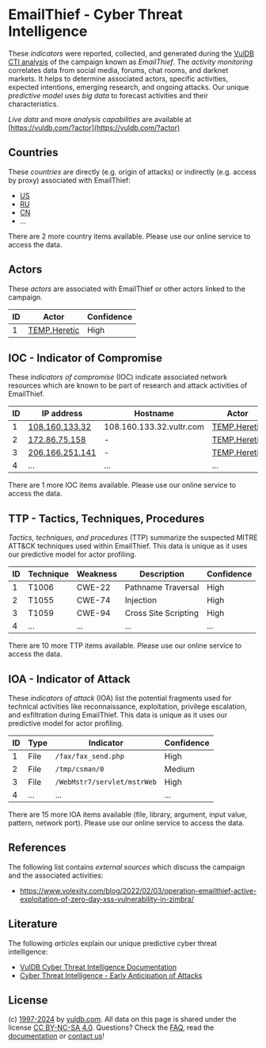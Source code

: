 # EmailThief - Cyber Threat Intelligence

These _indicators_ were reported, collected, and generated during the [VulDB CTI analysis](https://vuldb.com/?kb.cti) of the campaign known as _EmailThief_. The _activity monitoring_ correlates data from social media, forums, chat rooms, and darknet markets. It helps to determine associated actors, specific activities, expected intentions, emerging research, and ongoing attacks. Our unique _predictive model_ uses _big data_ to forecast activities and their characteristics.

_Live data_ and more _analysis capabilities_ are available at [https://vuldb.com/?actor](https://vuldb.com/?actor)

## Countries

These _countries_ are directly (e.g. origin of attacks) or indirectly (e.g. access by proxy) associated with EmailThief:

* [US](https://vuldb.com/?country.us)
* [RU](https://vuldb.com/?country.ru)
* [CN](https://vuldb.com/?country.cn)
* ...

There are 2 more country items available. Please use our online service to access the data.

## Actors

These _actors_ are associated with EmailThief or other actors linked to the campaign.

ID | Actor | Confidence
-- | ----- | ----------
1 | [TEMP.Heretic](https://vuldb.com/?actor.temp.heretic) | High

## IOC - Indicator of Compromise

These _indicators of compromise_ (IOC) indicate associated network resources which are known to be part of research and attack activities of EmailThief.

ID | IP address | Hostname | Actor | Confidence
-- | ---------- | -------- | ----- | ----------
1 | [108.160.133.32](https://vuldb.com/?ip.108.160.133.32) | 108.160.133.32.vultr.com | [TEMP.Heretic](https://vuldb.com/?actor.temp.heretic) | Medium
2 | [172.86.75.158](https://vuldb.com/?ip.172.86.75.158) | - | [TEMP.Heretic](https://vuldb.com/?actor.temp.heretic) | High
3 | [206.166.251.141](https://vuldb.com/?ip.206.166.251.141) | - | [TEMP.Heretic](https://vuldb.com/?actor.temp.heretic) | High
4 | ... | ... | ... | ...

There are 1 more IOC items available. Please use our online service to access the data.

## TTP - Tactics, Techniques, Procedures

_Tactics, techniques, and procedures_ (TTP) summarize the suspected MITRE ATT&CK techniques used within EmailThief. This data is unique as it uses our predictive model for actor profiling.

ID | Technique | Weakness | Description | Confidence
-- | --------- | -------- | ----------- | ----------
1 | T1006 | CWE-22 | Pathname Traversal | High
2 | T1055 | CWE-74 | Injection | High
3 | T1059 | CWE-94 | Cross Site Scripting | High
4 | ... | ... | ... | ...

There are 10 more TTP items available. Please use our online service to access the data.

## IOA - Indicator of Attack

These _indicators of attack_ (IOA) list the potential fragments used for technical activities like reconnaissance, exploitation, privilege escalation, and exfiltration during EmailThief. This data is unique as it uses our predictive model for actor profiling.

ID | Type | Indicator | Confidence
-- | ---- | --------- | ----------
1 | File | `/fax/fax_send.php` | High
2 | File | `/tmp/csman/0` | Medium
3 | File | `/WebMstr7/servlet/mstrWeb` | High
4 | ... | ... | ...

There are 15 more IOA items available (file, library, argument, input value, pattern, network port). Please use our online service to access the data.

## References

The following list contains _external sources_ which discuss the campaign and the associated activities:

* https://www.volexity.com/blog/2022/02/03/operation-emailthief-active-exploitation-of-zero-day-xss-vulnerability-in-zimbra/

## Literature

The following _articles_ explain our unique predictive cyber threat intelligence:

* [VulDB Cyber Threat Intelligence Documentation](https://vuldb.com/?kb.cti)
* [Cyber Threat Intelligence - Early Anticipation of Attacks](https://www.scip.ch/en/?labs.20201022)

## License

(c) [1997-2024](https://vuldb.com/?kb.changelog) by [vuldb.com](https://vuldb.com/?kb.about). All data on this page is shared under the license [CC BY-NC-SA 4.0](https://creativecommons.org/licenses/by-nc-sa/4.0/). Questions? Check the [FAQ](https://vuldb.com/?kb.faq), read the [documentation](https://vuldb.com/?kb) or [contact us](https://vuldb.com/?contact)!
